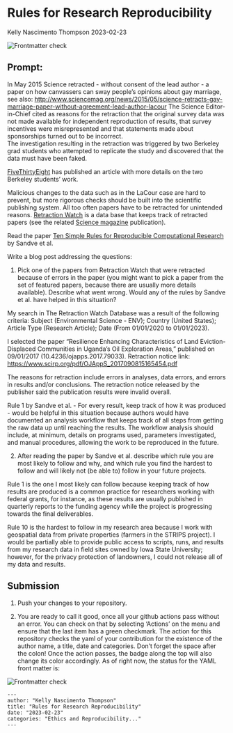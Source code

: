 Rules for Research Reproducibility
================
Kelly Nascimento Thompson
2023-02-23

![Frontmatter
check](https://github.com/Stat585-at-ISU/blog-5-kellynay/actions/workflows/check-yaml.yaml/badge.svg)

## Prompt:

In May 2015 Science retracted - without consent of the lead author - a
paper on how canvassers can sway people’s opinions about gay marriage,
see also:
<http://www.sciencemag.org/news/2015/05/science-retracts-gay-marriage-paper-without-agreement-lead-author-lacour>
The Science Editor-in-Chief cited as reasons for the retraction that the
original survey data was not made available for independent reproduction
of results, that survey incentives were misrepresented and that
statements made about sponsorships turned out to be incorrect.<br> The
investigation resulting in the retraction was triggered by two Berkeley
grad students who attempted to replicate the study and discovered that
the data must have been faked.

[FiveThirtyEight](https://fivethirtyeight.com/features/how-two-grad-students-uncovered-michael-lacour-fraud-and-a-way-to-change-opinions-on-transgender-rights/)
has published an article with more details on the two Berkeley students’
work.

Malicious changes to the data such as in the LaCour case are hard to
prevent, but more rigorous checks should be built into the scientific
publishing system. All too often papers have to be retracted for
unintended reasons. [Retraction Watch](https://retractionwatch.com/) is
a data base that keeps track of retracted papers (see the related
[Science
magazine](https://www.sciencemag.org/news/2018/10/what-massive-database-retracted-papers-reveals-about-science-publishing-s-death-penalty)
publication).

Read the paper [Ten Simple Rules for Reproducible Computational
Research](https://journals.plos.org/ploscompbiol/article?id=10.1371/journal.pcbi.1003285)
by Sandve et al.

Write a blog post addressing the questions:

1.  Pick one of the papers from Retraction Watch that were retracted
    because of errors in the paper (you might want to pick a paper from
    the set of featured papers, because there are usually more details
    available). Describe what went wrong. Would any of the rules by
    Sandve et al. have helped in this situation?

My search in The Retraction Watch Database was a result of the following
criteria: Subject (Environmental Science - ENV); Country (United
States); Article Type (Research Article); Date (From 01/01/2020 to
01/01/2023).

I selected the paper “Resilience Enhancing Characteristics of Land
Eviction-Displaced Communities in Uganda’s Oil Exploration Areas,”
published on 09/01/2017 (10.4236/ojapps.2017.79033). Retraction notice
link: <https://www.scirp.org/pdf/OJAppS_2017090815165454.pdf>

The reasons for retraction include errors in analyses, data errors, and
errors in results and/or conclusions. The retraction notice released by
the publisher said the publication results were invalid overall.

Rule 1 by Sandve et al. - For every result, keep track of how it was
produced - would be helpful in this situation because authors would have
documented an analysis workflow that keeps track of all steps from
getting the raw data up until reaching the results. The workflow
analysis should include, at minimum, details on programs used,
parameters investigated, and manual procedures, allowing the work to be
reproduced in the future.

2.  After reading the paper by Sandve et al. describe which rule you are
    most likely to follow and why, and which rule you find the hardest
    to follow and will likely not (be able to) follow in your future
    projects.

Rule 1 is the one I most likely can follow because keeping track of how
results are produced is a common practice for researchers working with
federal grants, for instance, as these results are usually published in
quarterly reports to the funding agency while the project is progressing
towards the final deliverables.

Rule 10 is the hardest to follow in my research area because I work with
geospatial data from private properties (farmers in the STRIPS project).
I would be partially able to provide public access to scripts, runs, and
results from my research data in field sites owned by Iowa State
University; however, for the privacy protection of landowners, I could
not release all of my data and results.

## Submission

1.  Push your changes to your repository.

2.  You are ready to call it good, once all your github actions pass
    without an error. You can check on that by selecting ‘Actions’ on
    the menu and ensure that the last item has a green checkmark. The
    action for this repository checks the yaml of your contribution for
    the existence of the author name, a title, date and categories.
    Don’t forget the space after the colon! Once the action passes, the
    badge along the top will also change its color accordingly. As of
    right now, the status for the YAML front matter is:

![Frontmatter
check](https://github.com/Stat585-at-ISU/blog-5-kellynay/actions/workflows/check-yaml.yaml/badge.svg)

    ---
    author: "Kelly Nascimento Thompson"
    title: "Rules for Research Reproducibility"
    date: "2023-02-23"
    categories: "Ethics and Reproducibility..."
    ---
